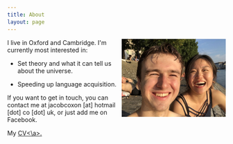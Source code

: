 ```yaml
---
title: About
layout: page
---
```


<img align="right" width="240" height="180" src="/images/me.jpg">

I live in Oxford and Cambridge. I'm currently most interested in:

- Set theory and what it can tell us about the universe.

- Speeding up language acquisition.

If you want to get in touch, you can contact me at jacobcoxon [at] hotmail [dot] co [dot] uk, or just add me on Facebook.

My <a href="cv.txt">CV<\a>.
